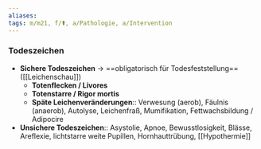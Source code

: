 ```yaml
---
aliases: 
tags: m/m21, f/⚰️, a/Pathologie, a/Intervention
---
```

### Todeszeichen
- **Sichere Todeszeichen** → ==obligatorisch für Todesfeststellung== ([[Leichenschau]])
	- **Totenflecken / Livores**
	- **Totenstarre / Rigor mortis**
	- **Späte Leichenveränderungen**:: Verwesung (aerob), Fäulnis (anaerob), Autolyse, Leichenfraß, Mumifikation, Fettwachsbildung / Adipocire
- **Unsichere Todeszeichen**:: Asystolie, Apnoe, Bewusstlosigkeit, Blässe, Areflexie, lichtstarre weite Pupillen, Hornhauttrübung, [[Hypothermie]]